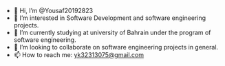 - 👋 Hi, I’m @Yousaf20192823
- 👀 I’m interested in Software Development and software engineering projects. 
- 🌱 I’m currently studying at university of Bahrain under the program of software engineering. 
- 💞️ I’m looking to collaborate on software engineering projects in general. 
- 📫 How to reach me: yk32313075@gmail.com

<!---
Yousaf20192823/Yousaf20192823 is a ✨ special ✨ repository because its `README.md` (this file) appears on your GitHub profile.
You can click the Preview link to take a look at your changes.
--->
